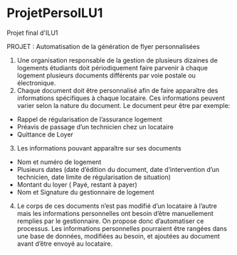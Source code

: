 # ProjetPersoILU1
Projet final d'ILU1

PROJET : Automatisation de la génération de flyer personnalisées
1. Une organisation responsable de la gestion de plusieurs dizaines de logements
étudiants doit périodiquement faire parvenir à chaque logement plusieurs documents
différents par voie postale ou électronique.
2. Chaque document doit être personnalisé afin de faire apparaître des informations
spécifiques à chaque locataire. Ces informations peuvent varier selon la nature du
document. Le document peur être par exemple:
  - Rappel de régularisation de l’assurance logement
  - Préavis de passage d’un technicien chez un locataire
  - Quittance de Loyer
3. Les informations pouvant apparaître sur ses documents
  - Nom et numéro de logement
  - Plusieurs dates (date d’édition du document, date d’intervention d’un technicien, date
limite de régularisation de situation)
  - Montant du loyer ( Payé, restant à payer)
  - Nom et Signature du gestionnaire de logement
4. Le corps de ces documents n’est pas modifié d’un locataire à l’autre mais les
informations personnelles ont besoin d’être manuellement remplies par le
gestionnaire. On propose donc d’automatiser ce processus. Les informations
personnelles pourraient être rangées dans une base de données, modifiées au
besoin, et ajoutées au document avant d’être envoyé au locataire.
